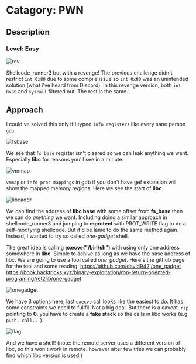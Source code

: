 # Catagory: PWN
## Description
### Level: Easy

![rev](https://github.com/user-attachments/assets/622e82e4-df37-4565-9036-42abf4e692b9)

Shellcode_runner3 but with a revenge! The previous challenge didn't restrict `int 0x80` due to some compile issue so `int 0x80` was an unintended solution (what i've heard from Discord). In this revenge version, both `int 0x80` and `syscall` filtered out. The rest is the same. 

## Approach

I could've solved this only if I typed `info registers` like every sane person `gdb`.

![fsbase](https://github.com/user-attachments/assets/fca1fa33-7fa9-4246-9644-e9a8ca936b65)

We see that `fs_base` register isn't cleared so we can leak anything we want. Especially **libc** for reasons you'll see in a minute. 

![vmmap](https://github.com/user-attachments/assets/988872a9-bf13-4e59-b5c8-e586c7364992)

`vmmap` or `info proc mappings` in gdb if you don't have gef extansion will show the mapped memory regions. Here we see the start of **libc**. 

![libcaddr](https://github.com/user-attachments/assets/d2ae80ea-27d4-47a0-a420-c8c2b979bf85)

We can find the address of **libc base** with some offset from **fs_base** then we can do _anything_ we want. Including doing a similar approach in shellcode_runner3 and jumping to **mprotect** with PROT_WRITE flag to do a self-modfying shellcode. But it'd be lame to do the same method again. Instead, I wanted to try so called _one-gadget_ shell. 

The great idea is calling **execve("/bin/sh")** with using only one address somewhere in **libc**. Simple to achive as long as we have the base address of libc. We are going to use a tool called _one_gadget_. Here's the github page for the tool and some reading: 
https://github.com/david942j/one_gadget  
https://book.hacktricks.xyz/binary-exploitation/rop-return-oriented-programing/ret2lib/one-gadget

![onegadget](https://github.com/user-attachments/assets/71eb2b96-2117-4d64-b21e-52072bd1bdab)

We have 3 options here, last `execve` call looks like the easiest to do. It has some constraints we need to fullfil. Not a big deal. But there is a caveat. `rsp` pointing to **0**, you have to create a **fake stack** so the calls in libc works (e.g `push, call...`). 

![flag](https://github.com/user-attachments/assets/3118cce8-ff3d-42e6-b8ff-1182a1e28ca5)

And we have a shell! (note: the remote server uses a different version of libc, so this won't work in remote. however after few tries we can probably find which libc version is used.)






